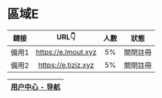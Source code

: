 # 區域E

| 鏈接 | URL👇 | 人數 | 狀態 |
| :----: | :----: | :----: | :----: |
| 備用1 | https://e.lmout.xyz | 5% | 關閉註冊 | 
| 備用2 | https://e.tiziz.xyz | 5% | 關閉註冊 | 

| [用户中心 - 导航](https://five5mu.gitbook.io/tutorial/)  |
| :----: |
